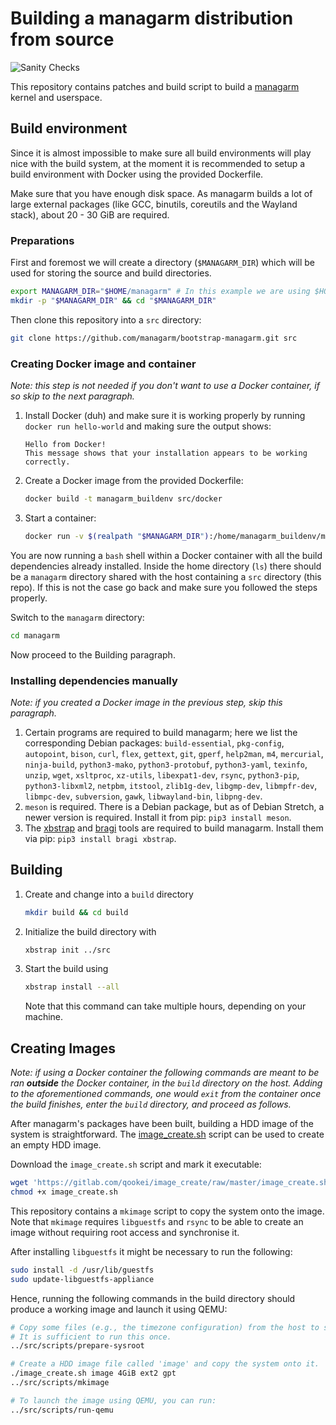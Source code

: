 
# Building a managarm distribution from source

![Sanity Checks](https://github.com/managarm/bootstrap-managarm/workflows/Sanity%20Checks/badge.svg)

This repository contains patches and build script to build a [managarm](https://github.com/managarm/managarm) kernel and userspace.

## Build environment

Since it is almost impossible to make sure all build environments will play nice with
the build system, at the moment it is recommended to setup a build environment with Docker
using the provided Dockerfile.

Make sure that you have enough disk space. As managarm builds a lot of large external packages
(like GCC, binutils, coreutils and the Wayland stack), about 20 - 30 GiB are required.

### Preparations

First and foremost we will create a directory (`$MANAGARM_DIR`) which will be used for storing the source
and build directories.
```bash
export MANAGARM_DIR="$HOME/managarm" # In this example we are using $HOME/managarm, but it can be any directory
mkdir -p "$MANAGARM_DIR" && cd "$MANAGARM_DIR"
```
Then clone this repository into a `src` directory:
```bash
git clone https://github.com/managarm/bootstrap-managarm.git src
```

### Creating Docker image and container

*Note: this step is not needed if you don't want to use a Docker container, if so skip to the next paragraph.*

1.  Install Docker (duh) and make sure it is working properly by running `docker run hello-world`
    and making sure the output shows:
    ```
    Hello from Docker!
    This message shows that your installation appears to be working correctly.
    ```
1.  Create a Docker image from the provided Dockerfile:
    ```bash
    docker build -t managarm_buildenv src/docker
    ```
1.  Start a container:
    ```bash
    docker run -v $(realpath "$MANAGARM_DIR"):/home/managarm_buildenv/managarm -it managarm_buildenv
    ```

You are now running a `bash` shell within a Docker container with all the build dependencies
already installed.
Inside the home directory (`ls`) there should be a `managarm` directory shared with the host
containing a `src` directory (this repo).
If this is not the case go back and make sure you followed the steps properly.

Switch to the `managarm` directory:
```bash
cd managarm
```
Now proceed to the Building paragraph.

### Installing dependencies manually

*Note: if you created a Docker image in the previous step, skip this paragraph.*

1.  Certain programs are required to build managarm;
    here we list the corresponding Debian packages:
    `build-essential`, `pkg-config`, `autopoint`, `bison`, `curl`, `flex`, `gettext`, `git`, `gperf`, `help2man`, `m4`, `mercurial`, `ninja-build`, `python3-mako`, `python3-protobuf`, `python3-yaml`, `texinfo`, `unzip`, `wget`, `xsltproc`, `xz-utils`, `libexpat1-dev`, `rsync`, `python3-pip`, `python3-libxml2`, `netpbm`, `itstool`, `zlib1g-dev`, `libgmp-dev`, `libmpfr-dev`, `libmpc-dev`, `subversion`, `gawk`, `libwayland-bin`, `libpng-dev`.
1.  `meson` is required. There is a Debian package, but as of Debian Stretch, a newer version is required.
    Install it from pip: `pip3 install meson`.
1.  The [xbstrap](https://github.com/managarm/xbstrap) and [bragi](https://github.com/managarm/bragi) tools are required to build managarm. Install them via pip: `pip3 install bragi xbstrap`.

## Building

1.  Create and change into a `build` directory
    ```bash
    mkdir build && cd build
    ```
1.  Initialize the build directory with
    ```bash
    xbstrap init ../src
    ```
1.  Start the build using
    ```bash
    xbstrap install --all
    ```
    Note that this command can take multiple hours, depending on your machine.

## Creating Images

*Note: if using a Docker container the following commands are meant to be ran* **_outside_**
*the Docker container, in the `build` directory on the host.*
*Adding to the aforementioned commands, one would `exit` from the container once*
*the build finishes, enter the `build` directory, and proceed as follows.*

After managarm's packages have been built, building a HDD image of the system
is straightforward. The [image_create.sh](https://gitlab.com/qookei/image_create) script
can be used to create an empty HDD image.

Download the `image_create.sh` script and mark it executable:
```bash
wget 'https://gitlab.com/qookei/image_create/raw/master/image_create.sh'
chmod +x image_create.sh
```

This repository contains a `mkimage` script
to copy the system onto the image. Note that `mkimage` requires `libguestfs`
and `rsync` to be able to create an image without requiring root access and synchronise it.

After installing `libguestfs` it might be necessary to run the following:
```bash
sudo install -d /usr/lib/guestfs
sudo update-libguestfs-appliance
```

Hence, running the following commands in the build directory
should produce a working image and launch it using QEMU:
```bash
# Copy some files (e.g., the timezone configuration) from the host to system-root/.
# It is sufficient to run this once.
../src/scripts/prepare-sysroot

# Create a HDD image file called 'image' and copy the system onto it.
./image_create.sh image 4GiB ext2 gpt
../src/scripts/mkimage

# To launch the image using QEMU, you can run:
../src/scripts/run-qemu
```

